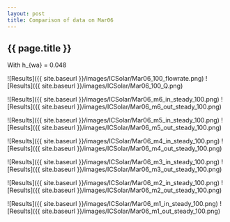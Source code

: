 ```yaml
---
layout: post
title: Comparison of data on Mar06
---
```

{{ page.title }}
-----------------
With h_{wa} = 0.048

![Results]({{ site.baseurl }}/images/ICSolar/Mar06_100_flowrate.png) ![Results]({{ site.baseurl }}/images/ICSolar/Mar06_100_Q.png)

![Results]({{ site.baseurl }}/images/ICSolar/Mar06_m6_in_steady_100.png) ![Results]({{ site.baseurl }}/images/ICSolar/Mar06_m6_out_steady_100.png)

![Results]({{ site.baseurl }}/images/ICSolar/Mar06_m5_in_steady_100.png) ![Results]({{ site.baseurl }}/images/ICSolar/Mar06_m5_out_steady_100.png)

![Results]({{ site.baseurl }}/images/ICSolar/Mar06_m4_in_steady_100.png) ![Results]({{ site.baseurl }}/images/ICSolar/Mar06_m4_out_steady_100.png)

![Results]({{ site.baseurl }}/images/ICSolar/Mar06_m3_in_steady_100.png) ![Results]({{ site.baseurl }}/images/ICSolar/Mar06_m3_out_steady_100.png)

![Results]({{ site.baseurl }}/images/ICSolar/Mar06_m2_in_steady_100.png) ![Results]({{ site.baseurl }}/images/ICSolar/Mar06_m2_out_steady_100.png)

![Results]({{ site.baseurl }}/images/ICSolar/Mar06_m1_in_steady_100.png) ![Results]({{ site.baseurl }}/images/ICSolar/Mar06_m1_out_steady_100.png)

